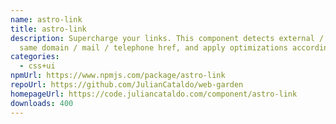 ```yaml
---
name: astro-link
title: astro-link
description: Supercharge your links. This component detects external / anchor /
  same domain / mail / telephone href, and apply optimizations accordingly.
categories:
  - css+ui
npmUrl: https://www.npmjs.com/package/astro-link
repoUrl: https://github.com/JulianCataldo/web-garden
homepageUrl: https://code.juliancataldo.com/component/astro-link
downloads: 400
---
```

